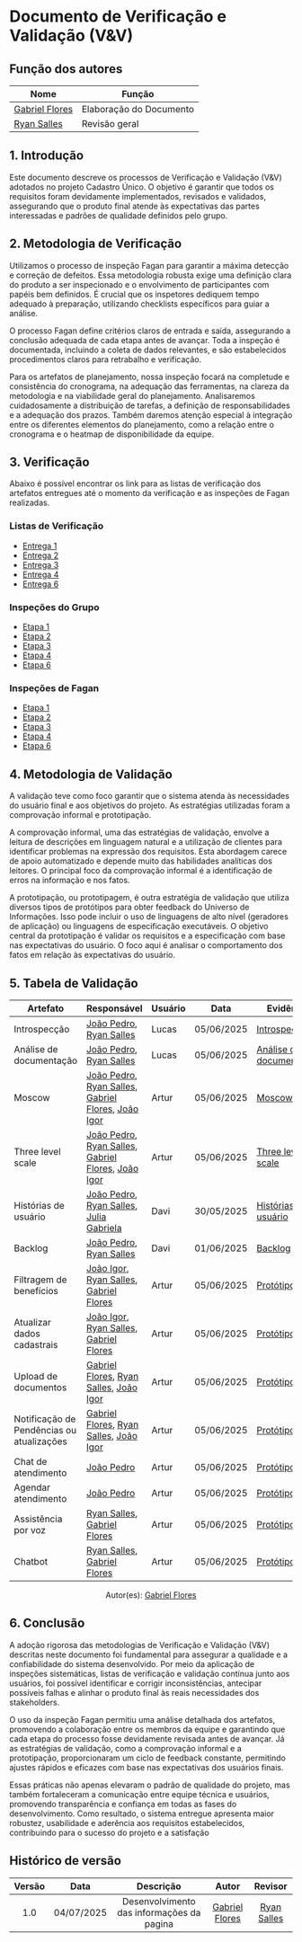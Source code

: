 # Documento de Verificação e Validação (V&V)

## Função dos autores
| Nome                                               | Função                                                            | 
|----------------------                              |----------------------------------------------------------------   |
|[Gabriel Flores](https://github.com/Gabrielfcoelho)  | Elaboração do Documento | 
|[Ryan Salles](https://github.com/RA-Salles)         | Revisão geral| 

## 1. Introdução

Este documento descreve os processos de Verificação e Validação (V&V) adotados no projeto Cadastro Único. O objetivo é garantir que todos os requisitos foram devidamente implementados, revisados e validados, assegurando que o produto final atende às expectativas das partes interessadas e padrões de qualidade definidos pelo grupo.

## 2. Metodologia de Verificação

Utilizamos o processo de inspeção Fagan para garantir a máxima detecção e correção de defeitos. Essa metodologia robusta exige uma definição clara do produto a ser inspecionado e o envolvimento de participantes com papéis bem definidos. É crucial que os inspetores dediquem tempo adequado à preparação, utilizando checklists específicos para guiar a análise.

O processo Fagan define critérios claros de entrada e saída, assegurando a conclusão adequada de cada etapa antes de avançar. Toda a inspeção é documentada, incluindo a coleta de dados relevantes, e são estabelecidos procedimentos claros para retrabalho e verificação.

Para os artefatos de planejamento, nossa inspeção focará na completude e consistência do cronograma, na adequação das ferramentas, na clareza da metodologia e na viabilidade geral do planejamento. Analisaremos cuidadosamente a distribuição de tarefas, a definição de responsabilidades e a adequação dos prazos. Também daremos atenção especial à integração entre os diferentes elementos do planejamento, como a relação entre o cronograma e o heatmap de disponibilidade da equipe.


## 3. Verificação

Abaixo é possível encontrar os link para as listas de verificação dos artefatos entregues até o momento da verificação e as inspeções de Fagan realizadas.

### Listas de Verificação

- [Entrega 1](../verificacao/checklist_1.md)
- [Entrega 2](../vericacao/checklist_2.md)
- [Entrega 3](../vericacao/checklist_3.md)
- [Entrega 4](../vericacao/checklist_4.md)
- [Entrega 6](../vericacao/checklist_6.md)

### Inspeções do Grupo

- [Etapa 1](../inspecoes/grupo/inspecao_1.md)
- [Etapa 2](../inspecoes/grupo/inspecao_2.md)
- [Etapa 3](../inspecoes/grupo/inspecao_3.md)
- [Etapa 4](../inspecoes/grupo/inspecao_4.md)
- [Etapa 6](../inspecoes/grupo/inspecao_6.md)


### Inspeções de Fagan

- [Etapa 1](../inspecoes/inspecoes_de_fagan/etapa1.md)
- [Etapa 2](../inspecoes/inspecoes_de_fagan/etapa2.md)
- [Etapa 3](../inspecoes/inspecoes_de_fagan/etapa3.md)
- [Etapa 4](../inspecoes/inspecoes_de_fagan/etapa4.md)
- [Etapa 6](../inspecoes/inspecoes_de_fagan/etapa6.md)

## 4. Metodologia de Validação

A validação teve como foco garantir que o sistema atenda às necessidades do usuário final e aos objetivos do projeto. As estratégias utilizadas foram a comprovação informal e prototipação.  

A comprovação informal, uma das estratégias de validação, envolve a leitura de descrições em linguagem natural e a utilização de clientes para identificar problemas na expressão dos requisitos. Esta abordagem carece de apoio automatizado e depende muito das habilidades analíticas dos leitores. O principal foco da comprovação informal é a identificação de erros na informação e nos fatos.

A prototipação, ou prototipagem, é outra estratégia de validação que utiliza diversos tipos de protótipos para obter feedback do Universo de Informações. Isso pode incluir o uso de linguagens de alto nível (geradores de aplicação) ou linguagens de especificação executáveis. O objetivo central da prototipação é validar os requisitos e a especificação com base nas expectativas do usuário. O foco aqui é analisar o comportamento dos fatos em relação às expectativas do usuário.


## 5. Tabela de Validação

| Artefato                   | Responsável       | Usuário | Data | Evidência |
|----------------------------------|-------------------|-------------------------------------|------------|---------------|
| Introspecção                   | [João Pedro](https://github.com/johnaopedro), [Ryan Salles](https://github.com/RA-Salles)  | Lucas | 05/06/2025 | [Introspecção](../elicitacao/tecnicas/introspecção.md) |
| Análise de documentação        | [João Pedro](https://github.com/johnaopedro), [Ryan Salles](https://github.com/RA-Salles)  | Lucas | 05/06/2025 | [Análise de documentação](../elicitacao/tecnicas/analise_documentacao.md) |
| Moscow                         | [João Pedro](https://github.com/johnaopedro), [Ryan Salles](https://github.com/RA-Salles), [Gabriel Flores](https://github.com/Gabrielfcoelho), [João Igor](https://github.com/JoaoPC10)  | Artur | 05/06/2025 | [Moscow](../elicitacao/priorizacao/moscow.md) |
| Three level scale              | [João Pedro](https://github.com/johnaopedro), [Ryan Salles](https://github.com/RA-Salles), [Gabriel Flores](https://github.com/Gabrielfcoelho), [João Igor](https://github.com/JoaoPC10)  | Artur | 05/06/2025 | [Three level scale](../elicitacao/priorizacao/three_level_scale.md) |
| Histórias de usuário           | [João Pedro](https://github.com/johnaopedro), [Ryan Salles](https://github.com/RA-Salles), [Julia Gabriela](https://github.com/JuliaGabP)  | Davi | 30/05/2025 | [Histórias de usuário](../modelagem/agil/historia_de_usuario.md) |
| Backlog                        | [João Pedro](https://github.com/johnaopedro), [Ryan Salles](https://github.com/RA-Salles)  | Davi | 01/06/2025 | [Backlog](../modelagem/agil/backlog.md) |
| Filtragem de benefícios        | [João Igor](https://github.com/JoaoPC10), [Ryan Salles](https://github.com/RA-Salles), [Gabriel Flores](https://github.com/Gabrielfcoelho)            | Artur                 | 05/06/2025 | [Protótipos](../prototipo/prototipo.md) |
| Atualizar dados cadastrais                | [João Igor](https://github.com/JoaoPC10), [Ryan Salles](https://github.com/RA-Salles), [Gabriel Flores](https://github.com/Gabrielfcoelho)            | Artur                 | 05/06/2025 | [Protótipos](../prototipo/prototipo.md) |
| Upload de documentos                      | [Gabriel Flores](https://github.com/Gabrielfcoelho), [Ryan Salles](https://github.com/RA-Salles), [João Igor](https://github.com/JoaoPC10) | Artur                 | 05/06/2025 | [Protótipos](../prototipo/prototipo.md) | 
| Notificação de Pendências ou atualizações | [Gabriel Flores](https://github.com/Gabrielfcoelho), [Ryan Salles](https://github.com/RA-Salles), [João Igor](https://github.com/JoaoPC10) | Artur                 | 05/06/2025 | [Protótipos](../prototipo/prototipo.md) |
| Chat de atendimento                       | [João Pedro](https://github.com/johnaopedro)        | Artur                 | 05/06/2025 | [Protótipos](../prototipo/prototipo.md) |
| Agendar atendimento                       | [João Pedro](https://github.com/johnaopedro)        | Artur                 | 05/06/2025 | [Protótipos](../prototipo/prototipo.md) |
| Assistência por voz                       | [Ryan Salles](https://github.com/RA-Salles), [Gabriel Flores](https://github.com/Gabrielfcoelho)         | Artur                 | 05/06/2025 | [Protótipos](../prototipo/prototipo.md) |
| Chatbot                                   | [Ryan Salles](https://github.com/RA-Salles), [Gabriel Flores](https://github.com/Gabrielfcoelho)         | Artur                 | 05/06/2025 | [Protótipos](../prototipo/prototipo.md) |

<center>
    Autor(es): 
    <a href="https://github.com/Gabrielfcoelho" target="_blank">Gabriel Flores</a>
</center>

## 6. Conclusão

A adoção rigorosa das metodologias de Verificação e Validação (V&V) descritas neste documento foi fundamental para assegurar a qualidade e a confiabilidade do sistema desenvolvido. Por meio da aplicação de inspeções sistemáticas, listas de verificação e validação contínua junto aos usuários, foi possível identificar e corrigir inconsistências, antecipar possíveis falhas e alinhar o produto final às reais necessidades dos stakeholders.

O uso da inspeção Fagan permitiu uma análise detalhada dos artefatos, promovendo a colaboração entre os membros da equipe e garantindo que cada etapa do processo fosse devidamente revisada antes de avançar. Já as estratégias de validação, como a comprovação informal e a prototipação, proporcionaram um ciclo de feedback constante, permitindo ajustes rápidos e eficazes com base nas expectativas dos usuários finais.

Essas práticas não apenas elevaram o padrão de qualidade do projeto, mas também fortaleceram a comunicação entre equipe técnica e usuários, promovendo transparência e confiança em todas as fases do desenvolvimento. Como resultado, o sistema entregue apresenta maior robustez, usabilidade e aderência aos requisitos estabelecidos, contribuindo para o sucesso do projeto e a satisfação




## Histórico de versão
| Versão |    Data    |    Descrição     |         Autor         |       Revisor      |
| :----: | :--------: | :--------------: | :-------------------: | :----------------: |
|  1.0   | 04/07/2025 | Desenvolvimento das informações da pagina | [Gabriel Flores](https://github.com/Gabrielfcoelho)     | [Ryan Salles](https://github.com/RA-Salles) |
